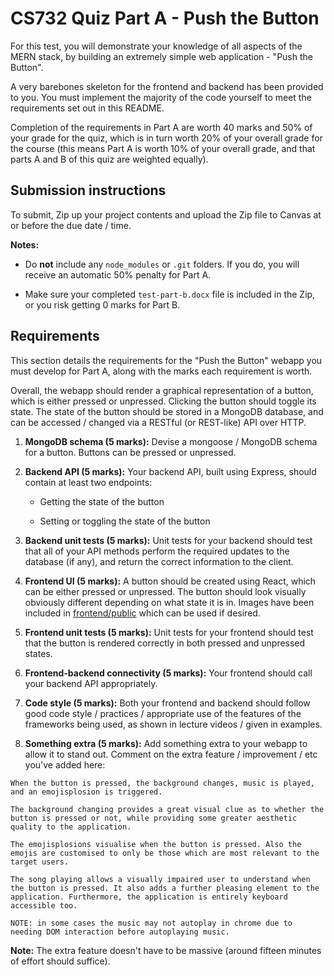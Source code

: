 # CS732 Quiz Part A - Push the Button
For this test, you will demonstrate your knowledge of all aspects of the MERN stack, by building an extremely simple web application - "Push the Button".

A very barebones skeleton for the frontend and backend has been provided to you. You must implement the majority of the code yourself to meet the requirements set out in this README.

Completion of the requirements in Part A are worth 40 marks and 50% of your grade for the quiz, which is in turn worth 20% of your overall grade for the course (this means Part A is worth 10% of your overall grade, and that parts A and B of this quiz are weighted equally).

## Submission instructions
To submit, Zip up your project contents and upload the Zip file to Canvas at or before the due date / time.

**Notes:**

- Do **not** include any `node_modules` or `.git` folders. If you do, you will receive an automatic 50% penalty for Part A.

- Make sure your completed `test-part-b.docx` file is included in the Zip, or you risk getting 0 marks for Part B.

## Requirements
This section details the requirements for the "Push the Button" webapp you must develop for Part A, along with the marks each requirement is worth.

Overall, the webapp should render a graphical representation of a button, which is either pressed or unpressed. Clicking the button should toggle its state. The state of the button should be stored in a MongoDB database, and can be accessed / changed via a RESTful (or REST-like) API over HTTP.

1. **MongoDB schema (5 marks):** Devise a mongoose / MongoDB schema for a button. Buttons can be pressed or unpressed.

2. **Backend API (5 marks):** Your backend API, built using Express, should contain at least two endpoints:

   - Getting the state of the button

   - Setting or toggling the state of the button

3. **Backend unit tests (5 marks):** Unit tests for your backend should test that all of your API methods perform the required updates to the database (if any), and return the correct information to the client.

4. **Frontend UI (5 marks):** A button should be created using React, which can be either pressed or unpressed. The button should look visually obviously different depending on what state it is in. Images have been included in [frontend/public](./frontend/public) which can be used if desired.

5. **Frontend unit tests (5 marks):** Unit tests for your frontend should test that the button is rendered correctly in both pressed and unpressed states.

6. **Frontend-backend connectivity (5 marks):** Your frontend should call your backend API appropriately.

7. **Code style (5 marks):** Both your frontend and backend should follow good code style / practices / appropriate use of the features of the frameworks being used, as shown in lecture videos / given in examples.

8. **Something extra (5 marks):** Add something extra to your webapp to allow it to stand out. Comment on the extra feature / improvement / etc you've added here:

```
When the button is pressed, the background changes, music is played, and an emojisplosion is triggered.

The background changing provides a great visual clue as to whether the button is pressed or not, while providing some greater aesthetic quality to the application.

The emojisplosions visualise when the button is pressed. Also the emojis are customised to only be those which are most relevant to the target users.

The song playing allows a visually impaired user to understand when the button is pressed. It also adds a further pleasing element to the application. Furthermore, the application is entirely keyboard accessible too.

NOTE: in some cases the music may not autoplay in chrome due to needing DOM interaction before autoplaying music.
```

**Note:** The extra feature doesn't have to be massive (around fifteen minutes of effort should suffice).

